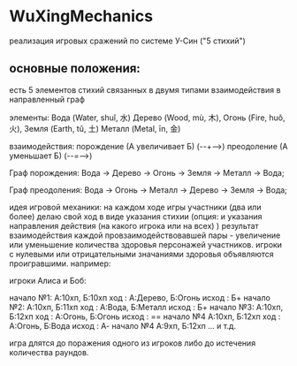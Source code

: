 WuXingMechanics
===============

реализация игровых сражений по системе У-Син ("5 стихий")

основные положения:
-------------------

есть 5 элементов стихий связанных в двумя типами взаимодействия в направленный граф

элементы:
Вода (Water, shuǐ, 水)
Дерево (Wood, mù, 木),
Огонь (Fire, huǒ, 火),
Земля (Earth, tǔ, 土)
Металл (Metal, īn, 金)

взаимодействия:
порождение (А увеличивает Б) (--+-->)
преодоление (А уменьшает Б) (--=-->)

Граф порождения:
Вода -> Дерево -> Огонь -> Земля -> Металл -> Вода;

Граф преодоления:
Вода -> Огонь -> Металл -> Дерево -> Земля -> Вода;

идея игровой механики:
на каждом ходе игры участники (два или более) делаю свой ход 
в виде указания стихии (опция: и указания направления действия (на какого игрока или на всех) )
результат взаимодействия каждой провзаимодействовавшей пары - 
увеличение или уменьшение количества здоровья персонажей участников.
игроки с нулевыми или отрицательными значаниями здоровья объявляются проигравшими.
например:

игроки Алиса и Боб:

начало №1: А:10хп, Б:10хп
ход      : А:Дерево, Б:Огонь
исход    : Б+
начало №2: А:10хп, Б:11хп
ход      : А:Вода, Б:Металл
исход    : Б+
начало №3: А:10хп, Б:12хп
ход      : А:Огонь, Б:Огонь
исход    : ==
начало №4 А:10хп, Б:12хп
ход      : А:Огонь, Б:Вода
исход    : А-
начало №4 А:9хп, Б:12хп
...
и т.д.

игра длятся до поражения одного из игроков либо до истечения количества раундов.
